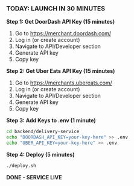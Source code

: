 ### TODAY: LAUNCH IN 30 MINUTES

**Step 1: Get DoorDash API Key (15 minutes)**
1. Go to https://merchant.doordash.com/
2. Log in (or create account)
3. Navigate to API/Developer section
4. Generate API key
5. Copy key

**Step 2: Get Uber Eats API Key (15 minutes)**
1. Go to https://merchants.ubereats.com/
2. Log in (or create account)
3. Navigate to API/Developer section
4. Generate API key
5. Copy key

**Step 3: Add Keys to .env (1 minute)**
```bash
cd backend/delivery-service
echo "DOORDASH_API_KEY=your-key-here" >> .env
echo "UBER_API_KEY=your-key-here" >> .env
```

**Step 4: Deploy (5 minutes)**
```bash
./deploy.sh
```

**DONE - SERVICE LIVE**
